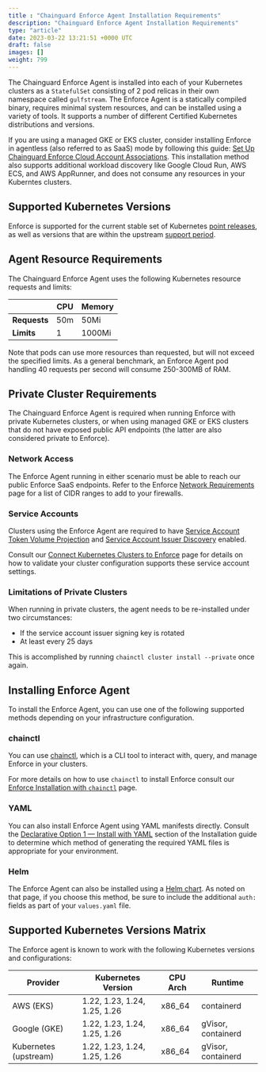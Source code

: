 ```yaml
---
title : "Chainguard Enforce Agent Installation Requirements"
description: "Chainguard Enforce Agent Installation Requirements"
type: "article"
date: 2023-03-22 13:21:51 +0000 UTC
draft: false
images: []
weight: 799
---
```


The Chainguard Enforce Agent is installed into each of your Kubernetes clusters as a `StatefulSet` consisting of 2 pod relicas in their own namespace called `gulfstream`. The Enforce Agent is a statically compiled binary, requires minimal system resources,  and can be installed using a variety of tools. It supports a number of different Certified Kubernetes distributions and versions.

If you are using a managed GKE or EKS cluster, consider installing Enforce in agentless (also referred to as SaaS) mode by following this guide: [Set Up Chainguard Enforce Cloud Account Associations](https://edu.chainguard.dev/chainguard/chainguard-enforce/chainguard-enforce-kubernetes/cloud-account-associations/). This installation method also supports additional workload discovery like Google Cloud Run, AWS ECS, and AWS AppRunner, and does not consume any resources in your Kuberntes clusters.

## Supported Kubernetes Versions

Enforce is supported for the current stable set of Kubernetes [point releases](https://kubernetes.io/releases/), as well as versions that are within the upstream [support period](https://kubernetes.io/releases/patch-releases/#support-period).

## Agent Resource Requirements

The Chainguard Enforce Agent uses the following Kubernetes resource requests and limits:


|            |CPU     |Memory |
|------------|--------|-------|
|**Requests**|     50m|   50Mi|
|**Limits**  |       1| 1000Mi|

Note that pods can use more resources than requested, but will not exceed the specified limits. As a general benchmark, an Enforce Agent pod handling 40 requests per second will consume 250-300MB of RAM.

## Private Cluster Requirements

The Chainguard Enforce Agent is required when running Enforce with private Kubernetes clusters, or when using managed GKE or EKS clusters that do not have exposed public API endpoints (the latter are also considered private to Enforce). 

### Network Access

The Enforce Agent running in either scenario must be able to reach our public Enforce SaaS endpoints. Refer to the Enforce [Network Requirements](https://edu.chainguard.dev/chainguard/chainguard-enforce/chainguard-enforce-kubernetes/network-requirements/#cidr-ranges) page for a list of CIDR ranges to add to your firewalls.

### Service Accounts

Clusters using the Enforce Agent are required to have [Service Account Token Volume Projection](https://kubernetes.io/docs/tasks/configure-pod-container/configure-service-account/#service-account-token-volume-projection) and [Service Account Issuer Discovery](https://kubernetes.io/docs/tasks/configure-pod-container/configure-service-account/#service-account-issuer-discovery) enabled.

Consult our [Connect Kubernetes Clusters to Enforce](https://edu.chainguard.dev/chainguard/chainguard-enforce/chainguard-enforce-kubernetes/how-to-connect-kubernetes-clusters/#chainguard-enforce-agent) page for details on how to validate your cluster configuration supports these service account settings.

### Limitations of Private Clusters

When running in private clusters, the agent needs to be re-installed under two circumstances:

* If the service account issuer signing key is rotated
* At least every 25 days

This is accomplished by running `chainctl cluster install --private` once again.

## Installing Enforce Agent 

To install the Enforce Agent, you can use one of the following supported methods depending on your infrastructure configuration.

### chainctl

You can use [chainctl](https://edu.chainguard.dev/chainguard/chainguard-enforce/chainctl-docs/), which is a CLI tool to interact with, query, and manage Enforce in your clusters.

For more details on how to use `chainctl` to install Enforce consult our [Enforce Installation with `chainctl`](https://edu.chainguard.dev/chainguard/chainguard-enforce/chainguard-enforce-kubernetes/alternative-installation-methods/#install-with-chainctl) page.

### YAML

You can also install Enforce Agent using YAML manifests directly. Consult the [Declarative Option 1 — Install with YAML](https://edu.chainguard.dev/chainguard/chainguard-enforce/chainguard-enforce-kubernetes/alternative-installation-methods/#declarative-option-1--install-with-yaml) section of the Installation guide to determine which method of generating the required YAML files is appropriate for your environment.

### Helm

The Enforce Agent can also be installed using a [Helm chart](https://edu.chainguard.dev/chainguard/chainguard-enforce/chainguard-enforce-kubernetes/alternative-installation-methods/#declarative-option-2--install-with-a-helm-chart). As noted on that page, if you choose this method, be sure to include the additional `auth:` fields as part of your `values.yaml` file.

## Supported Kubernetes Versions Matrix

The Enforce agent is known to work with the following Kubernetes versions and configurations:

|Provider      |Kubernetes Version|CPU Arch|Runtime|
|--------------|------------------|--------|-------|
| AWS (EKS)    | 1.22, 1.23, 1.24, 1.25, 1.26 | x86_64 |containerd|
| Google (GKE) | 1.22, 1.23, 1.24, 1.25, 1.26 | x86_64 |gVisor, containerd |
| Kubernetes (upstream) | 1.22, 1.23, 1.24, 1.25, 1.26 | x86_64 |gVisor, containerd |